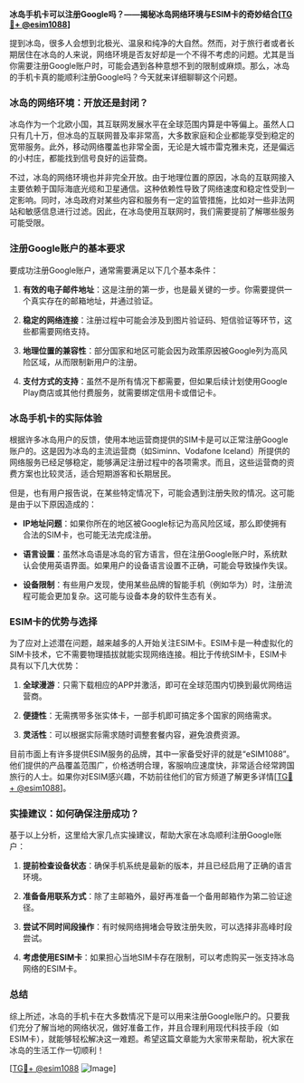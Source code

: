 **冰岛手机卡可以注册Google吗？——揭秘冰岛网络环境与ESIM卡的奇妙结合[[TG💪+ @esim1088](https://t.me/s/esim1088)]**

提到冰岛，很多人会想到北极光、温泉和纯净的大自然。然而，对于旅行者或者长期居住在冰岛的人来说，网络环境是否友好却是一个不得不考虑的问题。尤其是当你需要注册Google账户时，可能会遇到各种意想不到的限制或麻烦。那么，冰岛的手机卡真的能顺利注册Google吗？今天就来详细聊聊这个问题。

### 冰岛的网络环境：开放还是封闭？

冰岛作为一个北欧小国，其互联网发展水平在全球范围内算是中等偏上。虽然人口只有几十万，但冰岛的互联网普及率非常高，大多数家庭和企业都能享受到稳定的宽带服务。此外，移动网络覆盖也非常全面，无论是大城市雷克雅未克，还是偏远的小村庄，都能找到信号良好的运营商。

不过，冰岛的网络环境也并非完全开放。由于地理位置的原因，冰岛的互联网接入主要依赖于国际海底光缆和卫星通信。这种依赖性导致了网络速度和稳定性受到一定影响。同时，冰岛政府对某些内容和服务有一定的监管措施，比如对一些非法网站和敏感信息进行过滤。因此，在冰岛使用互联网时，我们需要提前了解哪些服务可能受限。

### 注册Google账户的基本要求

要成功注册Google账户，通常需要满足以下几个基本条件：

1. **有效的电子邮件地址**：这是注册的第一步，也是最关键的一步。你需要提供一个真实存在的邮箱地址，并通过验证。
   
2. **稳定的网络连接**：注册过程中可能会涉及到图片验证码、短信验证等环节，这些都需要网络支持。

3. **地理位置的兼容性**：部分国家和地区可能会因为政策原因被Google列为高风险区域，从而限制新用户的注册。

4. **支付方式的支持**：虽然不是所有情况下都需要，但如果后续计划使用Google Play商店或其他付费服务，就需要绑定信用卡或借记卡。

### 冰岛手机卡的实际体验

根据许多冰岛用户的反馈，使用本地运营商提供的SIM卡是可以正常注册Google账户的。这是因为冰岛的主流运营商（如Siminn、Vodafone Iceland）所提供的网络服务已经足够稳定，能够满足注册过程中的各项需求。而且，这些运营商的资费方案也比较灵活，适合短期游客和长期居民。

但是，也有用户报告说，在某些特定情况下，可能会遇到注册失败的情况。这可能是由于以下原因造成的：

- **IP地址问题**：如果你所在的地区被Google标记为高风险区域，那么即使拥有合法的SIM卡，也可能无法完成注册。
  
- **语言设置**：虽然冰岛语是冰岛的官方语言，但在注册Google账户时，系统默认会使用英语界面。如果用户的设备语言设置不正确，可能会导致操作失误。

- **设备限制**：有些用户发现，使用某些品牌的智能手机（例如华为）时，注册流程可能会更加复杂。这可能与设备本身的软件生态有关。

### ESIM卡的优势与选择

为了应对上述潜在问题，越来越多的人开始关注ESIM卡。ESIM卡是一种虚拟化的SIM卡技术，它不需要物理插拔就能实现网络连接。相比于传统SIM卡，ESIM卡具有以下几大优势：

1. **全球漫游**：只需下载相应的APP并激活，即可在全球范围内切换到最优网络运营商。
   
2. **便捷性**：无需携带多张实体卡，一部手机即可搞定多个国家的网络需求。

3. **灵活性**：可以根据实际需求随时调整套餐内容，避免浪费资源。

目前市面上有许多提供ESIM服务的品牌，其中一家备受好评的就是“eSIM1088”。他们提供的产品覆盖范围广，价格透明合理，客服响应速度快，非常适合经常跨国旅行的人士。如果你对ESIM感兴趣，不妨前往他们的官方频道了解更多详情[[TG💪+ @esim1088](https://t.me/s/esim1088)]。

### 实操建议：如何确保注册成功？

基于以上分析，这里给大家几点实操建议，帮助大家在冰岛顺利注册Google账户：

1. **提前检查设备状态**：确保手机系统是最新的版本，并且已经启用了正确的语言环境。
   
2. **准备备用联系方式**：除了主邮箱外，最好再准备一个备用邮箱作为第二验证途径。

3. **尝试不同时间段操作**：有时候网络拥堵会导致注册失败，可以选择非高峰时段尝试。

4. **考虑使用ESIM卡**：如果担心当地SIM卡存在限制，可以考虑购买一张支持冰岛网络的ESIM卡。

### 总结

综上所述，冰岛的手机卡在大多数情况下是可以用来注册Google账户的。只要我们充分了解当地的网络状况，做好准备工作，并且合理利用现代科技手段（如ESIM卡），就能够轻松解决这一难题。希望这篇文章能为大家带来帮助，祝大家在冰岛的生活工作一切顺利！

[[TG💪+ @esim1088](https://t.me/s/esim1088) ![Image](https://i.postimg.cc/4NQfJmqS/Snipaste-2025-05-13-00-14-12.png)]